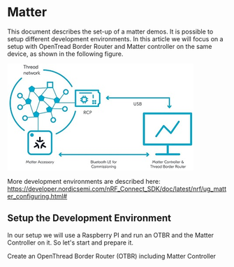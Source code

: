 # Matter

This document describes the set-up of a matter demos. It is possible to setup different development environments. In this article we will focus on a setup with OpenTread Border Router and Matter controller on the same device, as shown in the following figure. 

![](img/OTBR_and_Matter_Controller_on_same_device.JPG)

More development environments are described here:
https://developer.nordicsemi.com/nRF_Connect_SDK/doc/latest/nrf/ug_matter_configuring.html#

## Setup the Development Environment

In our setup we will use a Raspberry PI and run an OTBR and the Matter Controller on it. So let's start and prepare it. 

Create an OpenThread Border Router (OTBR) including Matter Controller 

